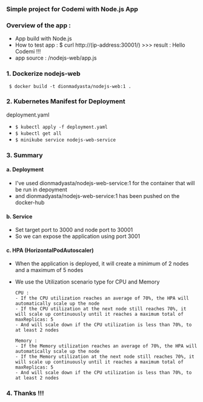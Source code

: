 ### Simple project for Codemi with Node.js App

### Overview of the app :

- App build with Node.js
- How to test app :
  $ curl http://(ip-address:30001/) >>> result : Hello Codemi !!!
- app source :
  /nodejs-web/app.js

### 1. Dockerize nodejs-web
 
  ``` $ docker build -t dionmadyasta/nodejs-web:1 .```

### 2. Kubernetes Manifest for Deployment

  deployment.yaml
 
 -  ```$ kubectl apply -f deployment.yaml ```
 -  ```$ kubectl get all ```
 -  ```$ minikube service nodejs-web-service ``` 
  
### 3. Summary

####    a.  Deployment

- I've used dionmadyasta/nodejs-web-service:1 for the container that will be run in depoyment
- and dionmadyasta/nodejs-web-service:1 has been pushed on the docker-hub

####    b.  Service

- Set target port to 3000 and node port to 30001
- So we can expose the application using port 3001

####  c.  HPA (HorizontalPodAutoscaler)

- When the application is deployed, it will create a minimum of 2 nodes and a maximum of 5 nodes
- We use the Utilization scenario type for CPU and Memory

      CPU : 
      - If the CPU utilization reaches an average of 70%, the HPA will automatically scale up the node
      - If the CPU utilization at the next node still reaches 70%, it will scale up continuously until it reaches a maximum total of maxReplicas: 5
      - And will scale down if the CPU utilization is less than 70%, to at least 2 nodes

      Memory :
      - If the Memory utilization reaches an average of 70%, the HPA will automatically scale up the node
      - If the Memory utilization at the next node still reaches 70%, it will scale up continuously until it reaches a maximum total of maxReplicas: 5
      - And will scale down if the CPU utilization is less than 70%, to at least 2 nodes



### 4. Thanks !!!